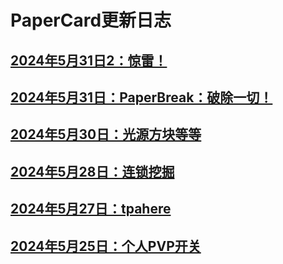 
# PaperCard更新日志

## [2024年5月31日2：惊雷！](./202405312)

## [2024年5月31日：PaperBreak：破除一切！](./20240531)

## [2024年5月30日：光源方块等等](./20240530)

## [2024年5月28日：连锁挖掘](./20240528)

## [2024年5月27日：tpahere](./20240527)

## [2024年5月25日：个人PVP开关](./20240525)